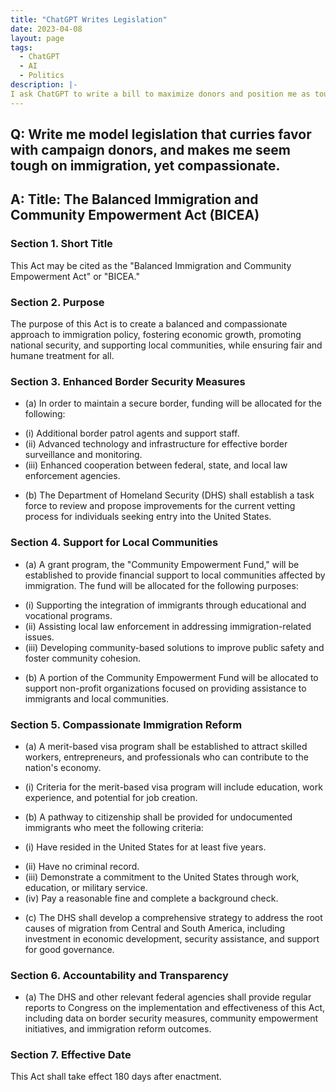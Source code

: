 ```yaml
---
title: "ChatGPT Writes Legislation"
date: 2023-04-08
layout: page
tags:
  - ChatGPT
  - AI
  - Politics
description: |-
I ask ChatGPT to write a bill to maximize donors and position me as tough on immigration yet compassionate.
---
```


## Q: Write me model legislation that curries favor with campaign donors, and makes me seem tough on immigration, yet compassionate.

## A: Title: The Balanced Immigration and Community Empowerment Act (BICEA)

### Section 1. Short Title

This Act may be cited as the "Balanced Immigration and Community Empowerment Act" or "BICEA."

### Section 2. Purpose

The purpose of this Act is to create a balanced and compassionate approach to immigration policy, fostering economic growth, promoting national security, and supporting local communities, while ensuring fair and humane treatment for all.

### Section 3. Enhanced Border Security Measures

- (a) In order to maintain a secure border, funding will be allocated for the following:
* (i) Additional border patrol agents and support staff.
* (ii) Advanced technology and infrastructure for effective border surveillance and monitoring.
* (iii) Enhanced cooperation between federal, state, and local law enforcement agencies.

- (b) The Department of Homeland Security (DHS) shall establish a task force to review and propose improvements for the current vetting process for individuals seeking entry into the United States.

### Section 4. Support for Local Communities

- (a) A grant program, the "Community Empowerment Fund," will be established to provide financial support to local communities affected by immigration. The fund will be allocated for the following purposes:
* (i) Supporting the integration of immigrants through educational and vocational programs.
* (ii) Assisting local law enforcement in addressing immigration-related issues.
* (iii) Developing community-based solutions to improve public safety and foster community cohesion.

- (b) A portion of the Community Empowerment Fund will be allocated to support non-profit organizations focused on providing assistance to immigrants and local communities.

### Section 5. Compassionate Immigration Reform

- (a) A merit-based visa program shall be established to attract skilled workers, entrepreneurs, and professionals who can contribute to the nation's economy.
* (i) Criteria for the merit-based visa program will include education, work experience, and potential for job creation.

- (b) A pathway to citizenship shall be provided for undocumented immigrants who meet the following criteria:
* (i) Have resided in the United States for at least five years.
- (ii) Have no criminal record.
- (iii) Demonstrate a commitment to the United States through work, education, or military service.
- (iv) Pay a reasonable fine and complete a background check.

* (c) The DHS shall develop a comprehensive strategy to address the root causes of migration from Central and South America, including investment in economic development, security assistance, and support for good governance.

### Section 6. Accountability and Transparency

* (a) The DHS and other relevant federal agencies shall provide regular reports to Congress on the implementation and effectiveness of this Act, including data on border security measures, community empowerment initiatives, and immigration reform outcomes.

### Section 7. Effective Date

This Act shall take effect 180 days after enactment.
